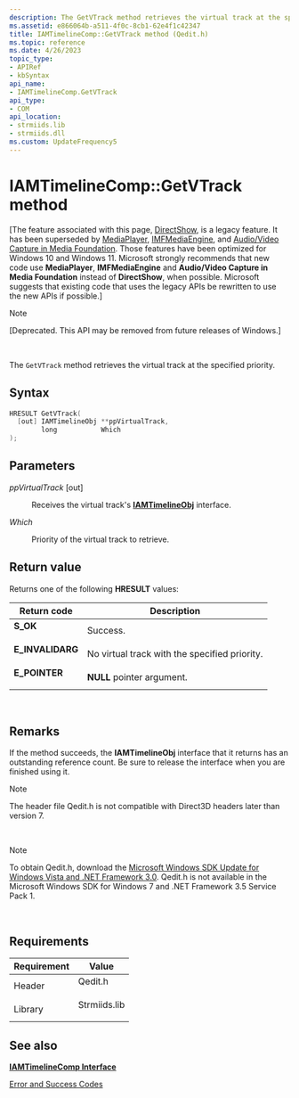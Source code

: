 ```yaml
---
description: The GetVTrack method retrieves the virtual track at the specified priority.
ms.assetid: e866064b-a511-4f0c-8cb1-62e4f1c42347
title: IAMTimelineComp::GetVTrack method (Qedit.h)
ms.topic: reference
ms.date: 4/26/2023
topic_type: 
- APIRef
- kbSyntax
api_name: 
- IAMTimelineComp.GetVTrack
api_type: 
- COM
api_location: 
- strmiids.lib
- strmiids.dll
ms.custom: UpdateFrequency5
---
```


# IAMTimelineComp::GetVTrack method

\[The feature associated with this page, [DirectShow](/windows/win32/directshow/directshow), is a legacy feature. It has been superseded by [MediaPlayer](/uwp/api/Windows.Media.Playback.MediaPlayer), [IMFMediaEngine](/windows/win32/api/mfmediaengine/nn-mfmediaengine-imfmediaengine), and [Audio/Video Capture in Media Foundation](windows/win32/medfound/audio-video-capture-in-media-foundation). Those features have been optimized for Windows 10 and Windows 11. Microsoft strongly recommends that new code use **MediaPlayer**, **IMFMediaEngine** and **Audio/Video Capture in Media Foundation** instead of **DirectShow**, when possible. Microsoft suggests that existing code that uses the legacy APIs be rewritten to use the new APIs if possible.\]

> [!Note]  
> \[Deprecated. This API may be removed from future releases of Windows.\]

 

The `GetVTrack` method retrieves the virtual track at the specified priority.

## Syntax


```C++
HRESULT GetVTrack(
  [out] IAMTimelineObj **ppVirtualTrack,
        long           Which
);
```



## Parameters

<dl> <dt>

*ppVirtualTrack* \[out\]
</dt> <dd>

Receives the virtual track's [**IAMTimelineObj**](iamtimelineobj.md) interface.

</dd> <dt>

*Which* 
</dt> <dd>

Priority of the virtual track to retrieve.

</dd> </dl>

## Return value

Returns one of the following **HRESULT** values:



| Return code                                                                                  | Description                                              |
|----------------------------------------------------------------------------------------------|----------------------------------------------------------|
| <dl> <dt>**S\_OK**</dt> </dl>         | Success.<br/>                                      |
| <dl> <dt>**E\_INVALIDARG**</dt> </dl> | No virtual track with the specified priority.<br/> |
| <dl> <dt>**E\_POINTER**</dt> </dl>    | **NULL** pointer argument.<br/>                    |



 

## Remarks

If the method succeeds, the **IAMTimelineObj** interface that it returns has an outstanding reference count. Be sure to release the interface when you are finished using it.

> [!Note]  
> The header file Qedit.h is not compatible with Direct3D headers later than version 7.

 

> [!Note]  
> To obtain Qedit.h, download the [Microsoft Windows SDK Update for Windows Vista and .NET Framework 3.0](https://msdn.microsoft.com/windowsvista/bb980924.aspx). Qedit.h is not available in the Microsoft Windows SDK for Windows 7 and .NET Framework 3.5 Service Pack 1.

 

## Requirements



| Requirement | Value |
|--------------------|-----------------------------------------------------------------------------------------|
| Header<br/>  | <dl> <dt>Qedit.h</dt> </dl>      |
| Library<br/> | <dl> <dt>Strmiids.lib</dt> </dl> |



## See also

<dl> <dt>

[**IAMTimelineComp Interface**](iamtimelinecomp.md)
</dt> <dt>

[Error and Success Codes](error-and-success-codes.md)
</dt> </dl>

 

 





